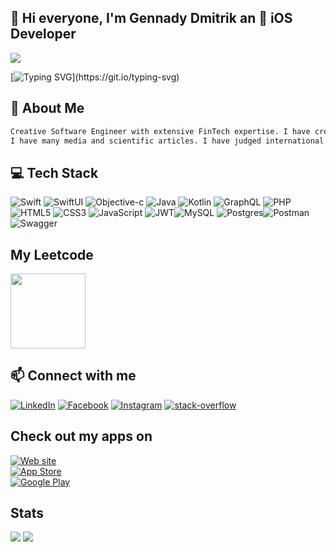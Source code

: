 ## 👋 Hi everyone, I'm Gennady Dmitrik an  iOS Developer

<!---![](https://komarev.com/ghpvc/?username=ndwdm&label=Profile%20views&color=0e75b6&style=flat)-->
![](https://komarev.com/ghpvc/?username=ndwdm&label=Profile%20views&color=0e75b6&style=flat)

[![Typing SVG](https://readme-typing-svg.herokuapp.com?color=%2336BCF7&lines=hello+world!)](https://git.io/typing-svg)

## 💫 About Me
```bash
Creative Software Engineer with extensive FinTech expertise. I have created the Moonlight open-sourced TOP App Store with AR, FeATness HealthTech app, getBUS public transport routing app, and many others.
I have many media and scientific articles. I have judged international startups, contests, and hackathons.
```

## 💻 Tech Stack
![Swift](https://img.shields.io/badge/Swift-F22F46?style=plastic&logo=swift&logoColor=white) ![SwiftUI](https://img.shields.io/badge/SwiftUI-F22F46?style=plastic&logo=swiftui&logoColor=white) ![Objective-c](https://img.shields.io/badge/Objective-c-F22F46?style=plastic&logo=objective-c&logoColor=white) ![Java](https://img.shields.io/badge/java-%2300ADD8.svg?style=plastic&logo=java&logoColor=white) ![Kotlin](https://img.shields.io/badge/kotlin-%2300ADD8.svg?style=plastic&logo=kotlin&logoColor=white) ![GraphQL](https://img.shields.io/badge/-GraphQL-E10098?style=plastic&logo=graphql&logoColor=white) ![PHP](https://img.shields.io/badge/php-%23777BB4.svg?style=plastic&logo=php&logoColor=white) ![HTML5](https://img.shields.io/badge/html5-%23E34F26.svg?style=plastic&logo=html5&logoColor=white) ![CSS3](https://img.shields.io/badge/css3-%231572B6.svg?style=plastic&logo=css3&logoColor=white) ![JavaScript](https://img.shields.io/badge/javascript-%23323330.svg?style=plastic&logo=javascript&logoColor=%23F7DF1E) ![JWT](https://img.shields.io/badge/JWT-black?style=plastic&logo=JSON%20web%20tokens)![MySQL](https://img.shields.io/badge/mysql-4479A1.svg?style=plastic&logo=mysql&logoColor=white) ![Postgres](https://img.shields.io/badge/postgres-%23316192.svg?style=plastic&logo=postgresql&logoColor=white)![Postman](https://img.shields.io/badge/Postman-FF6C37?style=plastic&logo=postman&logoColor=white) ![Swagger](https://img.shields.io/badge/-Swagger-%23Clojure?style=plastic&logo=swagger&logoColor=white)


## My Leetcode
<a href="https://leetcode.com/ndwdm/" target="_blank"><img src="https://miro.medium.com/v2/resize:fit:1400/1*gBkMCGTAdSk4tu17SCa7RQ.png" width="120"></a>

## 📫 Connect with me

[![LinkedIn](https://camo.githubusercontent.com/d90c501c7f68295cfcab6a68b761ba5b1101292b8ac9895eaeca253df2e53eb3/68747470733a2f2f696d672e736869656c64732e696f2f62616467652f6c696e6b6564696e2d2532333030373742352e7376673f267374796c653d666f722d7468652d6261646765266c6f676f3d6c696e6b6564696e266c6f676f436f6c6f723d7768697465)](https://linkedin.com/in/gennadydmitrik)
[![Facebook](https://img.shields.io/badge/Facebook-1877F2.svg?style=for-the-badge&logo=Facebook&logoColor=white)](https://www.facebook.com/profile.php?id=61575691293727)
[![Instagram](https://img.shields.io/badge/Instagram-E4405F.svg?style=for-the-badge&logo=Instagram&logoColor=white)](https://www.instagram.com/the_memories_are_worth_it)
[![stack-overflow](https://img.shields.io/badge/stack%20overflow-FE7A16?logo=stack-overflow&logoColor=white&style=for-the-badge)](https://stackoverflow.com/users/8055516/gennady-dmitrik)


## Check out my apps on

[![Web site](http://newdigital.world/gallery.png)](https://newdigital.world/)
<br>
[![App Store](http://newdigital.world/assets/images/icons/appStore.png)](https://itunes.apple.com/us/developer/gennady-dmitrik/id1154228999)
<br>
[![Google Play](http://newdigital.world/assets/images/icons/googlePlay.png)](https://play.google.com/store/apps/developer?id=Gennady+Dmitrik+NDW)

## Stats
<img src="https://github-readme-stats.vercel.app/api/top-langs?username=ndwdm&bg_color=10,030170,5271FF&title_color=fff&text_color=fff">
<img src="https://github-readme-stats.vercel.app/api?username=ndwdm&include_all_commits=true&count_private=tru&bg_color=10,030170,5271FF&title_color=fff&text_color=fff">
